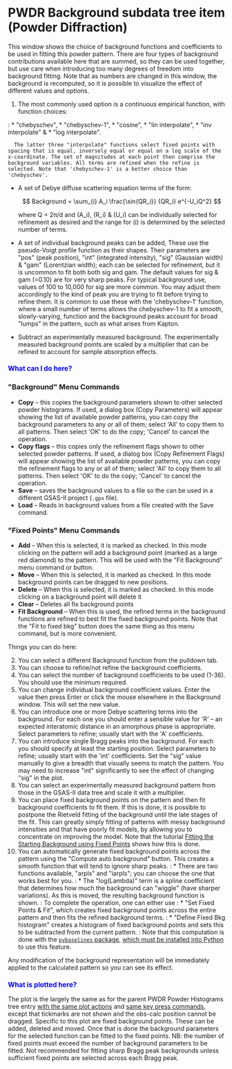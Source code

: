 <!--- Don't change the HTML version of this file; edit the .md version -->
<a name="PWDR_Background"></a>
#  PWDR **Background** subdata tree item (Powder Diffraction)

This window shows the choice of background functions and coefficients to be used in fitting this powder pattern. There are four types of background contributions available here that are summed, so they can be used together, but use care when introducing too many degrees of freedom into background fitting. Note that as numbers are changed in this window, the background is recomputed, so it is possible to visualize the effect of different values and options. 

1. The most commonly used option is a continuous empirical function, with function choices:

:  * "chebyschev", 
      * "chebyschev-1", 
      * "cosine", 
      * "lin interpolate", 
      * "inv interpolate" & 
      * "log interpolate". 
      
      The latter three "interpolate" functions select fixed points with spacing that is equal, inversely equal or equal on a log scale of the x-coordinate. The set of magnitudes at each point then comprise the background variables. All terms are refined when the refine is selected. Note that 'chebyschev-1' is a better choice than 'chebyschev'.

* A set of Debye diffuse scattering equation terms of the form:

    $$
    Background = \sum_{i} A_i  \frac{\sin{QR_i}} {QR_i} e^{-U_iQ^2}
    $$

    where Q = 2π/d and \(A_i\), \(R_i\) & \(U_i\) can be individually selected for refinement as desired and the range for \(i\) is determined by the selected number of terms.

* A set of individual background peaks can be added, These use the pseudo-Voigt profile function as their shapes. Their parameters are "pos" (peak position), "int" (integrated intensity), "sig" (Gaussian width) & "gam" (Lorentzian width); each can be selected for refinement, but it is uncommon to fit both both sig and gam. The default values for sig & gam (=0.10) are for very sharp peaks. For typical background use, values of 100 to 10,000 for sig are more common. You may adjust them accordingly to the kind of peak you are trying to fit before trying to refine them. It is common to use these with the 'chebyschev-1' function, where a small number of terms allows the chebyschev-1 to fit a smooth, slowly-varying, function and the background peaks account for broad "lumps" in the pattern, such as what arises from Kapton. 

* Subtract an experimentally measured background. The experimentally measured background points are scaled by a multiplier that can be refined to account for sample absorption effects. 

<H3 style="color:blue;font-size:1.1em">What can I do here?</H3>

### "**Background**" Menu Commands

  * **Copy** – this copies the background parameters shown to other selected powder histograms. If used, a dialog box (Copy Parameters) will appear showing the list of available powder patterns, you can copy the background parameters to any or all of them; select 'All' to copy them to all patterns. Then select 'OK' to do the copy; 'Cancel' to cancel the operation.
  * **Copy flags** – this copies only the refinement flags shown to other selected powder patterns. If used, a dialog box (Copy Refinement Flags) will appear showing the list of available powder patterns, you can copy the refinement flags to any or all of them; select 'All' to copy them to all patterns. Then select 'OK' to do the copy; 'Cancel' to cancel the operation.
 * **Save** –  saves the background values to a file so the can be used in a different GSAS-II project (`.gpx` file).
 * **Load** – Reads in background values from  a file created with the Save command.  

### "**Fixed Points**" Menu Commands 
 * **Add** – When this is selected, it is marked as checked. In this mode clicking on the pattern will add a background point (marked as a large red diamond) to the pattern. This will be used with the "Fit Background" menu command or button.  
 * **Move** –  When this is selected, it is marked as checked. In this mode background points can be dragged to new positions.
 * **Delete** – When this is selected, it is marked as checked. In this mode clicking on a background point will delete it
 * **Clear** –  Deletes all fix background points
  * **Fit Background** – When this is used, the refined terms in the background functions are refined to best fit the fixed background points. Note that the "Fit to fixed bkg" button does the same thing as this menu command, but is more convenient.

Things you can do here:

2. You can select a different Background function from the pulldown tab.
3. You can choose to refine/not refine the background coefficients.
4. You can select the number of background coefficients to be used (1-36). You should use the minimum required.
5. You can change individual background coefficient values. Enter the value then press Enter or click the mouse elsewhere in the Background window. This will set the new value.
6. You can introduce one or more Debye scattering terms into the background. For each one you should enter a sensible value for 'R' – an expected interatomic distance in an amorphous phase is appropriate. Select parameters to refine; usually start with the 'A' coefficients.
7. You can introduce single Bragg peaks into the background. For each you should specify at least the starting position. Select parameters to refine; usually start with the 'int' coefficients. Set the "sig" value manually to give a breadth that visually seems to match the pattern. You may need to increase "int" significantly to see the effect of changing "sig" in the plot. 
8. You can select an experimentally measured background pattern from those in the GSAS-II data tree and scale it with a multiplier.
1. You can place fixed background points on the pattern and then fit background coefficients to fit them. If this is done, it is possible to postpone the Rietveld fitting of the background until the late stages of the fit. This can greatly simply fitting of patterns with messy background intensities and that have poorly fit models, by allowing you to concentrate on improving the model. Note that the tutorial [Fitting the Starting Background using Fixed Points](https://advancedphotonsource.github.io/GSAS-II-tutorials/BkgFit/FitBkgTut.htm) shows how this is done. 
1. You can automatically generate fixed background points across the pattern using the "Compute auto background" button. This creates a smooth function that will tend to ignore sharp peaks. 
: * There are two functions available, "arpls" and "iarpls"; you can choose the one that works best for you. 
: * The "log(Lambda)" term is a spline coefficient that determines how much the background can "wiggle" (have sharper variations). As this is moved, the resulting background function is shown. 
: To complete the operation, one can either use 
: * "Set Fixed Points & Fit", which creates fixed background points across the entire pattern and then fits the refined background terms.
: * "Define Fixed Bkg histogram" creates a histogram of fixed background points and sets this to be subtracted from the current pattern. 
: Note that this computation is done with the [`pybaselines` package](https://pybaselines.readthedocs.io/en/latest/), [which must be installed into Python](./mainmenu.md#Help_addpkgs) to use this feature. 

Any modification of the background representation will be immediately applied to the calculated pattern so you can see its effect.


<H3 style="color:blue;font-size:1.1em">What is plotted here?</H3>

The plot is the largely the same as for the parent PWDR Powder Histograms tree entry 
[with the same plot actions](./powder.md#PWDR_plot_actions) and [same key press commands](./powder.md#PWDR_keylist), except that tickmarks are not shown and the obs-calc position cannot be dragged.
Specific to this plot are fixed background points. These can be added, deleted and moved. Once that is done the background parameters for the selected function can be fitted to the fixed points. NB: the number of fixed points must exceed the number of background parameters to be fitted. Not recommended for fitting sharp Bragg peak backgrounds unless sufficient fixed points are selected across each Bragg peak.
